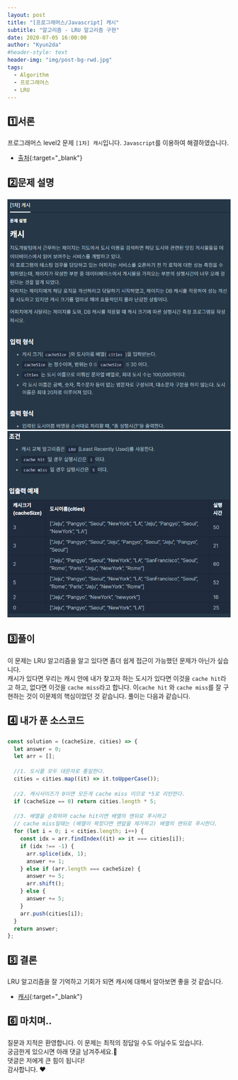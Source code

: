 ```yaml
---
layout: post
title: "[프로그래머스/Javascript] 캐시"
subtitle: "알고리즘 - LRU 알고리즘 구현"
date: 2020-07-05 16:00:00
author: "Kyun2da"
#header-style: text
header-img: "img/post-bg-rwd.jpg"
tags:
  - Algorithm
  - 프로그래머스
  - LRU
---
```


## 1️⃣서론

프로그래머스 level2 문제 `[1차] 캐시`입니다.
`Javascript`를 이용하여 해결하였습니다.

- [출처](https://programmers.co.kr/learn/courses/30/lessons/17680){:target="\_blank"}

## 2️⃣문제 설명

![프렌즈블록1](/img/algorithm/cache1.png)
![프렌즈블록2](/img/algorithm/cache2.png)

## 3️⃣풀이

이 문제는 LRU 알고리즘을 알고 있다면 좀더 쉽게 접근이 가능했던 문제가 아닌가 싶습니다.  
캐시가 있다면 우리는 캐시 안에 내가 찾고자 하는 도시가 있다면 이것을 `cache hit`라고 하고, 없다면
이것을 `cache miss`라고 합니다. 이`cache hit` 와 `cache miss`를 잘 구현하는 것이 이문제의 핵심이었던 것 같습니다.
풀이는 다음과 같습니다.

## 4️⃣ 내가 푼 소스코드

```js
const solution = (cacheSize, cities) => {
  let answer = 0;
  let arr = [];

  //1. 도시를 모두 대문자로 통일한다.
  cities = cities.map((it) => it.toUpperCase());
  
  //2. 캐시사이즈가 0이면 모든게 cache miss 이므로 *5로 리턴한다.
  if (cacheSize == 0) return cities.length * 5;

  //3. 배열을 순회하며 cache hit이면 배열의 맨뒤로 푸시하고 
  // cache miss일때는 (배열이 꽉찼다면 맨앞을 제거하고) 배열의 맨뒤로 푸시한다.
  for (let i = 0; i < cities.length; i++) {
    const idx = arr.findIndex((it) => it === cities[i]);
    if (idx !== -1) {
      arr.splice(idx, 1);
      answer += 1;
    } else if (arr.length === cacheSize) {
      answer += 5;
      arr.shift();
    } else {
      answer += 5;
    }
    arr.push(cities[i]);
  }
  return answer;
};
```

## 5️⃣ 결론

LRU 알고리즘을 잘 기억하고 기회가 되면 캐시에 대해서 알아보면 좋을 것 같습니다.

- [캐시](https://namu.wiki/w/%EC%BA%90%EC%8B%9C%20%EB%A9%94%EB%AA%A8%EB%A6%AC){:target="\_blank"}

## 6️⃣ 마치며..

질문과 지적은 환영합니다. 이 문제는 최적의 정답일 수도 아닐수도 있습니다.  
궁금한게 있으시면 아래 댓글 남겨주세요.🙏  
댓글은 저에게 큰 힘이 됩니다!  
감사합니다. ❤️
